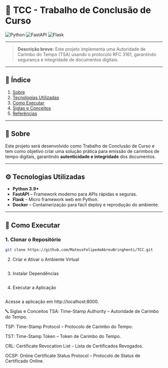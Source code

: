 # 🧾 TCC - Trabalho de Conclusão de Curso

![Python](https://img.shields.io/badge/python-3.9+-blue)
![FastAPI](https://img.shields.io/badge/FastAPI-Modern%20API-brightgreen)
![Flask](https://img.shields.io/badge/Flask-Web%20Framework-orange)

---

> **Descrição breve:** Este projeto implementa uma Autoridade de Carimbo do Tempo (TSA) usando o protocolo RFC 3161, garantindo segurança e integridade de documentos digitais.

---

## 📌 Índice

1. [Sobre](#sobre)
2. [Tecnologias Utilizadas](#tecnologias-utilizadas)
3. [Como Executar](#como-executar)
4. [Siglas e Conceitos](#siglas-e-conceitos)
5. [Referências](#referências)

---

## 📝 Sobre

Este projeto será desenvolvido como Trabalho de Conclusão de Curso e tem como objetivo criar uma solução prática para emissão de carimbos de tempo digitais, garantindo **autenticidade e integridade** dos documentos.

---

## ⚙️ Tecnologias Utilizadas

- **Python 3.9+**
- **FastAPI** – Framework moderno para APIs rápidas e seguras.
- **Flask** – Micro framework web em Python.
- **Docker** – Containerização para fácil deploy e reprodução do ambiente.

---

## 🚀 Como Executar

### 1. Clonar o Repositório

```bash
git clone https://github.com/MateusFelipedeAbreuBringhenti/TCC.git
```

2. Criar e Ativar o Ambiente Virtual
```bash

```
3. Instalar Dependências

```bash

```
4. Executar a Aplicação
```bash

```
Acesse a aplicação em http://localhost:8000.

🔤 Siglas e Conceitos
TSA: Time-Stamp Authority – Autoridade de Carimbo do Tempo.

TSP: Time-Stamp Protocol – Protocolo de Carimbo do Tempo.

TST: Time-Stamp Token – Token de Carimbo do Tempo.

CRL: Certificate Revocation List – Lista de Certificados Revogados.

OCSP: Online Certificate Status Protocol – Protocolo de Status de Certificado Online.


